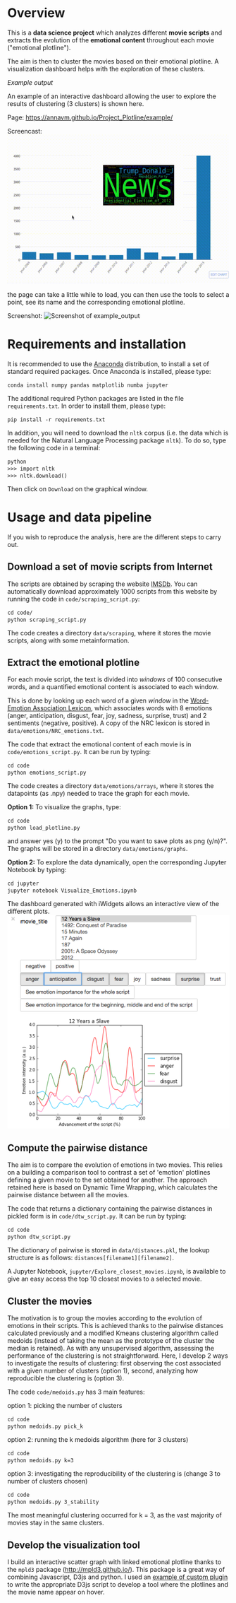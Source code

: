 # Overview

This is a **data science project** which analyzes different **movie scripts** and extracts the evolution of the **emotional content** throughout each movie ("emotional plotline").

The aim is then to cluster the movies based on their emotional plotline. A visualization dashboard helps with the exploration of these clusters.

*Example output*

An example of an interactive dashboard allowing the user to explore the results of clustering (3 clusters) is shown here.


Page: https://annavm.github.io/Project_Plotline/example/

Screencast: ![dashboard demo](https://github.com/AnnaVM/NYTimes_Variations/blob/master/trending_not_trending/example_1/Dashboard_Demo_DonaldTrump.gif "Dashboard demo for Donald Trump query")

the page can take a little while to load, you can then use the tools to select a point, see its name and the corresponding emotional plotline.

Screenshot:
![Screenshot of example_output][ex_out]

# Requirements and installation

It is recommended to use the [Anaconda](https://www.continuum.io/downloads) distribution, to install a set of standard required packages. Once Anaconda is installed, please type:
```
conda install numpy pandas matplotlib numba jupyter
```
The additional required Python packages are listed in the file `requirements.txt`. In order to install them, please type:
```
pip install -r requirements.txt
```
In addition, you will need to download the `nltk` corpus (i.e. the data which is needed for the Natural Language Processing package `nltk`). To do so, type the following code in a terminal:
```
python
>>> import nltk
>>> nltk.download()
```
Then click on `Download` on the graphical window.

# Usage and data pipeline

If you wish to reproduce the analysis, here are the different steps to carry out.

## Download a set of movie scripts from Internet

The scripts are obtained by scraping the website [IMSDb](http://www.imsdb.com/). You can automatically download approximately 1000 scripts from this website by running the code in `code/scraping_script.py`:
```
cd code/
python scraping_script.py
```
The code creates a directory `data/scraping`, where it stores the movie scripts, along with some metainformation.

## Extract the emotional plotline

For each movie script, the text is divided into *windows* of 100 consecutive words, and a quantified emotional content is associated to each window.

This is done by looking up each word of a given *window* in the [Word-Emotion Association Lexicon](http://saifmohammad.com/WebPages/NRC-Emotion-Lexicon.htm), which associates words with 8 emotions (anger, anticipation, disgust, fear, joy, sadness, surprise, trust) and 2 sentiments (negative, positive). A copy of the NRC lexicon is stored in `data/emotions/NRC_emotions.txt`.

The code that extract the emotional content of each movie is in `code/emotions_script.py`. It can be run by typing:
```
cd code
python emotions_script.py
```
The code creates a directory `data/emotions/arrays`, where it stores the datapoints (as .npy) needed to trace the graph for each movie.

**Option 1:** To visualize the graphs, type:
```
cd code
python load_plotline.py
```

and answer yes (y) to the prompt "Do you want to save plots as png (y/n)?". The graphs will be stored in a directory `data/emotions/graphs`.

**Option 2:** To explore the data dynamically, open the corresponding Jupyter Notebook by typing:
```
cd jupyter
jupyter notebook Visualize_Emotions.ipynb
```
The dashboard generated with iWidgets allows an interactive view of the different plots.
![iWidget](https://github.com/AnnaVM/Project_Plotline/blob/master/md_images/md_dashboard.png "Dashboard View")

## Compute the pairwise distance

The aim is to compare the evolution of emotions in two movies. This relies on a building a comparison tool to contrast a set of 'emotion' plotlines defining a given movie to the set obtained for another. The approach retained here is based on Dynamic Time Wrapping, which calculates the pairwise distance between all the movies.

The code that returns a dictionary containing the pairwise distances in pickled form is in `code/dtw_script.py`. It can be run by typing:
```
cd code
python dtw_script.py
```

The dictionary of pairwise is stored in `data/distances.pkl`, the lookup structure is as follows: `distances[filename1][filename2]`.

A Jupyter Notebook, `jupyter/Explore_closest_movies.ipynb`, is available to give an easy access the top 10 closest movies to a selected movie.

## Cluster the movies

The motivation is to group the movies according to the evolution of emotions in their scripts. This is achieved thanks to the pairwise distances calculated previously and a modified Kmeans clustering algorithm called medoids (instead of taking the mean as the prototype of the cluster the median is retained). As with any unsupervised algorithm, assessing the performance of the clustering is not straightforward. Here, I develop 2 ways to investigate the results of clustering: first observing the cost associated with a given number of clusters (option 1), second, analyzing how reproducible the clustering is (option 3).

The code  `code/medoids.py` has 3 main features:

option 1: picking the number of clusters
```
cd code
python medoids.py pick_k
```

option 2: running the k medoids algorithm (here for 3 clusters)
```
cd code
python medoids.py k=3
```

option 3: investigating the reproducibility of the clustering is (change 3 to number of clusters chosen)
```
cd code
python medoids.py 3_stability
```

The most meaningful clustering occurred for k = 3, as the vast majority of movies stay in the same clusters.

## Develop the visualization tool

I build an interactive scatter graph with linked emotional plotline thanks to the `mpld3` package (http://mpld3.github.io/). This package is a great way of combining Javascript, D3js and python. I used an [example of custom plugin](http://mpld3.github.io/examples/custom_plugin.html) to write the appropriate D3js script to develop a tool where the plotlines and the movie name appear on hover.


[ex_out]: https://github.com/AnnaVM/Project_Plotline/blob/master/md_images/screenshot_final_dashboard1.png
